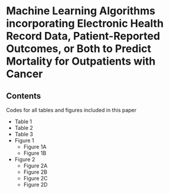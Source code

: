 # Machine Learning Algorithms incorporating Electronic Health Record Data, Patient-Reported Outcomes, or Both to Predict Mortality for Outpatients with Cancer 
## Contents
Codes for all tables and figures included in this paper
- Table 1
- Table 2
- Table 3
- Figure 1
  - Figure 1A
  - Figure 1B
- Figure 2
  - Figure 2A
  - Figure 2B
  - Figure 2C
  - Figure 2D

